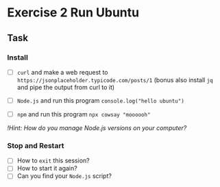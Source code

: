 # Exercise 2 Run Ubuntu

## Task

### Install

- [ ] `curl` and make a web request to `https://jsonplaceholder.typicode.com/posts/1` (bonus also install `jq` and pipe the output from curl to it)
- [ ] `Node.js` and run this program `console.log("hello ubuntu")`
- [ ] `npm` and run this program `npx cowsay "moooooh"`


*!Hint: How do you manage Node.js versions on your computer?*

### Stop and Restart

- [ ] How to `exit` this session?
- [ ] How to start it again?
- [ ] Can you find your `Node.js` script?
